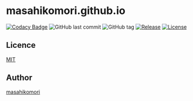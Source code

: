 # masahikomori.github.io

[![Codacy Badge](https://api.codacy.com/project/badge/Grade/99b1759d21b6488bb3a7710ffbc325df)](https://www.codacy.com/app/masahikomori/masahikomori.github.io?utm_source=github.com&amp;utm_medium=referral&amp;utm_content=masahikomori/masahikomori.github.io&amp;utm_campaign=Badge_Grade)
![GitHub last commit](https://img.shields.io/github/last-commit/masahikomori/masahikomori.github.io.svg)
![GitHub tag](https://img.shields.io/github/tag/masahikomori/masahikomori.github.io.svg)
[![Release](https://img.shields.io/github/release/masahikomori/masahikomori.github.io.svg)](https://github.com/masahikomori/masahikomori.github.io/releases/latest)
[![License](https://img.shields.io/github/license/masahikomori/masahikomori.github.io.svg)](https://github.com/masahikomori/masahikomori.github.io/blob/master/LICENSE)

## Licence

[MIT](https://github.com/masahikomori/masahikomori.github.io/blob/master/LICENSE)

## Author

[masahikomori](https://github.com/masahikomori)
